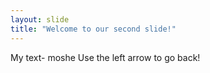 ```yaml
---
layout: slide
title: "Welcome to our second slide!"
---
```

My text- moshe
Use the left arrow to go back!
